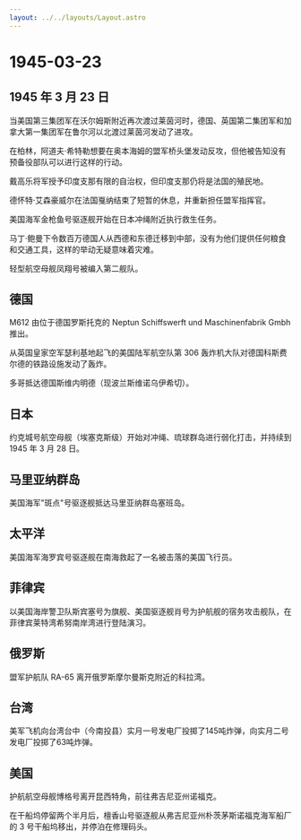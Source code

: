 ```yaml
---
layout: ../../layouts/Layout.astro
---
```


# 1945-03-23

## 1945 年 3 月 23 日

当美国第三集团军在沃尔姆斯附近再次渡过莱茵河时，德国、英国第二集团军和加拿大第一集团军在鲁尔河以北渡过莱茵河发动了进攻。

在柏林，阿道夫·希特勒想要在奥本海姆的盟军桥头堡发动反攻，但他被告知没有预备役部队可以进行这样的行动。

戴高乐将军授予印度支那有限的自治权，但印度支那仍将是法国的殖民地。

德怀特·艾森豪威尔在法国戛纳结束了短暂的休息，并重新担任盟军指挥官。

美国海军金枪鱼号驱逐舰开始在日本冲绳附近执行救生任务。

马丁·鲍曼下令数百万德国人从西德和东德迁移到中部，没有为他们提供任何粮食和交通工具，这样的举动无疑意味着灾难。

轻型航空母舰凤翔号被编入第二舰队。

## 德国

M612 由位于德国罗斯托克的 Neptun Schiffswerft und Maschinenfabrik Gmbh
推出。

从英国皇家空军瑟利基地起飞的美国陆军航空队第 306
轰炸机大队对德国科斯费尔德的铁路设施发动了轰炸。

多哥抵达德国斯维内明德（现波兰斯维诺乌伊希切）。

## 日本

约克城号航空母舰（埃塞克斯级）开始对冲绳、琉球群岛进行弱化打击，并持续到
1945 年 3 月 28 日。

## 马里亚纳群岛

美国海军"斑点"号驱逐舰抵达马里亚纳群岛塞班岛。

## 太平洋

美国海军海罗宾号驱逐舰在南海救起了一名被击落的美国飞行员。

## 菲律宾

以美国海岸警卫队斯宾塞号为旗舰、美国驱逐舰肖号为护航舰的宿务攻击舰队，在菲律宾莱特湾希努南岸湾进行登陆演习。

## 俄罗斯

盟军护航队 RA-65 离开俄罗斯摩尔曼斯克附近的科拉湾。

## 台湾

美军飞机向台湾台中（今南投县）实月一号发电厂投掷了145吨炸弹，向实月二号发电厂投掷了63吨炸弹。

## 美国

护航航空母舰博格号离开昆西特角，前往弗吉尼亚州诺福克。

在干船坞停留两个半月后，檀香山号驱逐舰从弗吉尼亚州朴茨茅斯诺福克海军船厂的
3 号干船坞移出，并停泊在修理码头。